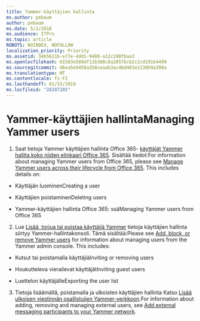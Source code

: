 ```yaml
---
title: Yammer-käyttäjien hallinta
ms.author: pebaum
author: pebaum
ms.date: 5/1/2018
ms.audience: ITPro
ms.topic: article
ROBOTS: NOINDEX, NOFOLLOW
localization_priority: Priority
ms.assetid: 34b5611b-e77e-4dd1-9480-a12c190fbaa3
ms.openlocfilehash: 61503e589df11b380c8a2857bcb2c2cd191b4499
ms.sourcegitcommit: d6ea5e9458a2b8ceaab3ac4bd483e1130b9a398a
ms.translationtype: MT
ms.contentlocale: fi-FI
ms.lasthandoff: 01/15/2019
ms.locfileid: "28287285"
---
```

# <a name="managing-yammer-users"></a><span data-ttu-id="7cf4a-102">Yammer-käyttäjien hallinta</span><span class="sxs-lookup"><span data-stu-id="7cf4a-102">Managing Yammer users</span></span>

1. <span data-ttu-id="7cf4a-p101">Saat tietoja Yammer käyttäjien hallinta Office 365- [käyttäjät Yammer hallita koko niiden elinkaari Office 365](https://support.office.com/article/6c4c8fff-6444-404a-bffc-f9da0bcc3039). Sisältää tiedot:</span><span class="sxs-lookup"><span data-stu-id="7cf4a-p101">For information about managing Yammer users from Office 365, please see [Manage Yammer users across their lifecycle from Office 365](https://support.office.com/article/6c4c8fff-6444-404a-bffc-f9da0bcc3039). This includes details on:</span></span>
    
  - <span data-ttu-id="7cf4a-105">Käyttäjän luominen</span><span class="sxs-lookup"><span data-stu-id="7cf4a-105">Creating a user</span></span>
    
  - <span data-ttu-id="7cf4a-106">Käyttäjien poistaminen</span><span class="sxs-lookup"><span data-stu-id="7cf4a-106">Deleting users</span></span>
    
  - <span data-ttu-id="7cf4a-107">Yammer-käyttäjien hallinta Office 365: ssä</span><span class="sxs-lookup"><span data-stu-id="7cf4a-107">Managing Yammer users from Office 365</span></span>
    
2. <span data-ttu-id="7cf4a-p102">Lue [Lisää, torjua tai poistaa käyttäjiä Yammer](http://alchemyportal.azurewebsites.net/Rule/ManageYammer%20users%20across%20their%20lifecycle%20from%20Office%20365) tietoja käyttäjien hallinta siirtyy Yammer-hallintakonsoli. Tämä sisältää:</span><span class="sxs-lookup"><span data-stu-id="7cf4a-p102">Please see [Add, block, or remove Yammer users](http://alchemyportal.azurewebsites.net/Rule/ManageYammer%20users%20across%20their%20lifecycle%20from%20Office%20365) for information about managing users from the Yammer admin console. This includes:</span></span> 
    
  - <span data-ttu-id="7cf4a-110">Kutsut tai poistamalla käyttäjiä</span><span class="sxs-lookup"><span data-stu-id="7cf4a-110">Inviting or removing users</span></span>
    
  - <span data-ttu-id="7cf4a-111">Houkutteleva vierailevat käyttäjät</span><span class="sxs-lookup"><span data-stu-id="7cf4a-111">Inviting guest users</span></span>
    
  - <span data-ttu-id="7cf4a-112">Luettelon käyttäjälle</span><span class="sxs-lookup"><span data-stu-id="7cf4a-112">Exporting the user list</span></span>
    
3. <span data-ttu-id="7cf4a-113">Tietoja lisäämällä, poistamalla ja ulkoisten käyttäjien hallinta Katso [Lisää ulkoisen viestinnän osallistujien Yammer-verkkoon](https://support.office.com/article/423653bb-86b2-4eac-9d7e-dca121f7c16c).</span><span class="sxs-lookup"><span data-stu-id="7cf4a-113">For information about adding, removing and managing external users, see [Add external messaging participants to your Yammer network](https://support.office.com/article/423653bb-86b2-4eac-9d7e-dca121f7c16c).</span></span>
    

